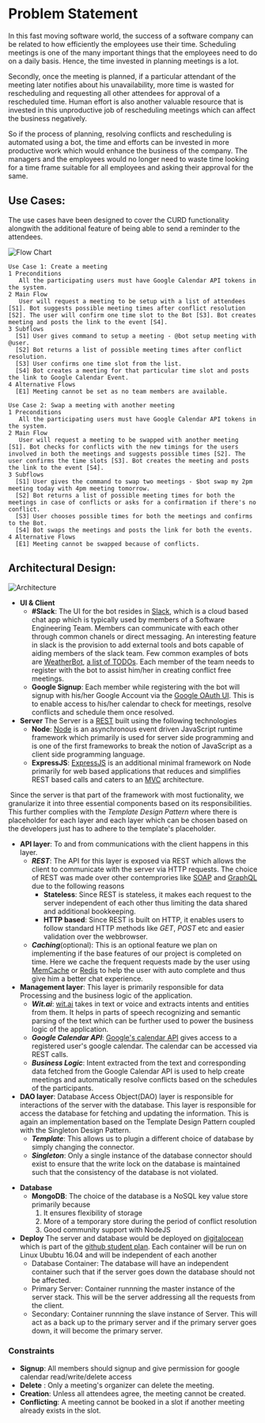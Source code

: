 # Problem Statement

In this fast moving software world, the success of a software company can be related to how efficiently the employees use their time. Scheduling meetings is one of the many important things that the employees need to do on a daily basis. Hence, the time invested in planning meetings is a lot. 

Secondly, once the meeting is planned, if a particular attendant of the meeting later notifies about his unavailability, more time is wasted for rescheduling and requesting all other attendees for approval of a rescheduled time. Human effort is also another valuable resource that is invested in this unproductive job of rescheduling meetings which can affect the business negatively. 

So if the process of planning, resolving conflicts and rescheduling is automated using a bot, the time and efforts can be invested in more productive work which would enhance the business of the company. The managers and the employees would no longer need to waste time looking for a time frame suitable for all employees and asking their approval for the same. 



## Use Cases:
The use cases have been designed to cover the CURD functionality alongwith the additional feature of being able to send a reminder to the attendees.

![Flow Chart](img/use_case.png)
```
Use Case 1: Create a meeting
1 Preconditions
   All the participating users must have Google Calendar API tokens in the system.
2 Main Flow
   User will request a meeting to be setup with a list of attendees [S1]. Bot suggests possible meeting times after conflict resolution [S2]. The user will confirm one time slot to the Bot [S3]. Bot creates meeting and posts the link to the event [S4].
3 Subflows
  [S1] User gives command to setup a meeting - @bot setup meeting with @user.
  [S2] Bot returns a list of possible meeting times after conflict resolution.
  [S3] User confirms one time slot from the list.
  [S4] Bot creates a meeting for that particular time slot and posts the link to Google Calendar Event.
4 Alternative Flows
  [E1] Meeting cannot be set as no team members are available.
```

```
Use Case 2: Swap a meeting with another meeting
1 Preconditions
   All the participating users must have Google Calendar API tokens in the system.
2 Main Flow
   User will request a meeting to be swapped with another meeting [S1]. Bot checks for conflicts with the new timings for the users involved in both the meetings and suggests possible times [S2]. The user confirms the time slots [S3]. Bot creates the meeting and posts the link to the event [S4].
3 Subflows
  [S1] User gives the command to swap two meetings - $bot swap my 2pm meeting today with 4pm meeting tomorrow.
  [S2] Bot returns a list of possible meeting times for both the meetings in case of conflicts or asks for a confirmation if there's no conflict.
  [S3] User chooses possible times for both the meetings and confirms to the Bot.
  [S4] Bot swaps the meetings and posts the link for both the events.
4 Alternative Flows
  [E1] Meeting cannot be swapped because of conflicts.
```




## Architectural Design:

![Architecture](img/Architecture.png)

* **UI & Client**
  - **#Slack**: The UI for the bot resides in [Slack](https://slack.com/features), which is a cloud based chat app which is typically used by members of a Software Engineering Team. Members can communicate with each other through common chanels or direct messaging. An interesting feature in slack is the provision to add external tools and bots capable of aiding members of the slack team. Few common examples of bots are [WeatherBot](https://slack.com/features), [a list of TODOs](https://ai-se.slack.com/apps/A0HBTUUPK-to-do). Each member of the team needs to register with the bot to assist him/her in creating conflict free meetings.
  - **Google Signup**: Each member while registering with the bot will signup with his/her Google Account via the [Google OAuth UI](https://developers.google.com/google-apps/calendar/auth). This is to enable access to his/her calendar to check for meetings, resolve conflicts and schedule them once resolved.
* **Server**
  The Server is a [REST](https://en.wikipedia.org/wiki/Representational_state_transfer) built using the following technologies
  - **Node**: [Node](https://nodejs.org/) is an asynchronous event driven JavaScript runtime framework which primarily is used for server side programming and is one of the first frameworks to break the notion of JavaScript as a client side programming language.
  - **ExpressJS**: [ExpressJS](https://expressjs.com/) is an additional minimal framework on Node primarily for web based applications that reduces and simplifies REST based calls and caters to an [MVC](https://en.wikipedia.org/wiki/Model%E2%80%93view%E2%80%93controller) architecture.
  
  Since the server is that part of the framework with most fuctionality, we granularize it into three essential components based on its responsibilities. This further complies with the *Template Design Pattern* where there is placeholder for each layer and each layer which can be chosen based on the developers just has to adhere to the template's placeholder.
  - **API layer**: To and from communications with the client happens in this layer.
    - ***REST***: The API for this layer is exposed via REST which allows the client to communicate with the server via HTTP requests. The choice of REST was made over other contemprories like [SOAP](https://en.wikipedia.org/wiki/SOAP) and [GraphQL](http://graphql.org/) due to the following reasons
      * **Stateless**: Since REST is stateless, it makes each request to the server independent of each other thus limiting the data shared and additional bookkeeping.
      * **HTTP based**: Since REST is built on HTTP, it enables users to follow standard HTTP methods like *GET*, *POST* etc and easier validation over the webbrowser.
    - ***Caching***(optional): This is an optional feature we plan on implementing if the base features of our project is completed on time. Here we cache the frequent requests made by the user using [MemCache](https://www.npmjs.com/package/node-cache) or [Redis](https://redis.io/) to help the user with auto complete and thus give him a better chat experience.
  - **Management layer**: This layer is primarily responsible for data Processing and the business logic of the application.
    - ***Wit.ai***: [wit.ai](https://wit.ai/) takes in text or voice and extracts intents and entities from them. It helps in parts of speech recognizing and semantic parsing of the text which can be further used to power the business logic of the application.
    - ***Google Calendar API***: [Google's calendar API](https://developers.google.com/google-apps/calendar/) gives access to a registered user's google calendar. The calendar can be accessed via REST calls.
    - ***Business Logic***: Intent extracted from the text and corresponding data fetched from the Google Calendar API is used to help create meetings and automatically resolve conflicts based on the schedules of the participants. 
  - **DAO layer**: Database Access Object(DAO) layer is responsible for interactions of the server with the database. This layer is responsible for access the database for fetching and updating the information. This is again an implementation based on the Template Design Pattern coupled with the Singleton Design Pattern.
    - ***Template***: This allows us to plugin a different choice of database by simply changing the connector.
    - ***Singleton***: Only a single instance of the database connector should exist to ensure that the write lock on the database is maintained such that the consistency of the database is not violated.
* **Database**
  - **MongoDB**: The choice of the database is a NoSQL key value store primarily because 
      1. It ensures flexibility of storage 
      2. More of a temporary store during the period of conflict resolution 
      3. Good community support with NodeJS
* **Deploy**
  The server and database would be deployed on [digitalocean](https://www.digitalocean.com/) which is part of the [github student plan](https://education.github.com/pack). Each container will be run on Linux Ububtu 16.04 and will be independent of each another
  - Database Container: The database will have an independent container such that if the server goes down the database should not be affected.
  - Primary Server: Container runnning the master instance of the server stack. This will be the server addressing all the requests from the client.
  - Secondary: Container runnning the slave instance of Server. This will act as a back up to the primary server and if the primary server goes down, it will become the primary server.
  
### Constraints  

* **Signup**: All members should signup and give permission for google calendar read/write/delete access
* **Delete** : Only a meeting's organizer can delete the meeting.
* **Creation**: Unless all attendees agree, the meeting cannot be created.
* **Conflicting**: A meeting cannot be booked in a slot if another meeting already exists in the slot.  

